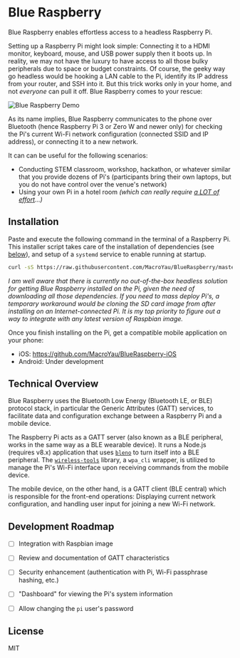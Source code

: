 # Blue Raspberry

Blue Raspberry enables effortless access to a headless Raspberry Pi.

Setting up a Raspberry Pi might look simple: Connecting it to a HDMI monitor, keyboard, mouse, and USB power supply then it boots up. In reality, we may not have the luxury to have access to all those bulky peripherals due to space or budget constraints. Of course, the geeky way go headless would be hooking a LAN cable to the Pi, identify its IP address from your router, and SSH into it. But this trick works only in your home, and not *everyone* can pull it off. Blue Raspberry comes to your rescue:

![Blue Raspberry Demo](https://thumbs.gfycat.com/CelebratedNiftyCaribou-size_restricted.gif)

As its name implies, Blue Raspberry communicates to the phone over Bluetooth (hence Raspberry Pi 3 or Zero W and newer only) for checking the Pi's current Wi-Fi network configuration (connected SSID and IP address), or connecting it to a new network.

It can can be useful for the following scenarios:

- Conducting STEM classroom, workshop, hackathon, or whatever similar that you provide dozens of Pi's (participants bring their own laptops, but you do not have control over the venue's network)
- Using your own Pi in a hotel room *(which can really require [a LOT of effort](https://twitter.com/dynamicwebpaige/status/1029976476014145536)...)*


## Installation

Paste and execute the following command in the terminal of a Raspberry Pi. This installer script takes care of the installation of dependencies (see [below](#technical-overview)), and setup of a `systemd` service to enable running at startup.

```bash
curl -sS https://raw.githubusercontent.com/MacroYau/BlueRaspberry/master/install.sh | bash
```

*I am well aware that there is currently no out-of-the-box headless solution for getting Blue Raspberry installed on the Pi, given the need of downloading all those dependencies. If you need to mass deploy Pi's, a temporary workaround would be cloning the SD card image from after installing on an Internet-connected Pi. It is my top priority to figure out a way to integrate with any latest version of Raspbian image.*

Once you finish installing on the Pi, get a compatible mobile application on your phone:

- iOS: https://github.com/MacroYau/BlueRaspberry-iOS
- Android: Under development


## Technical Overview

Blue Raspberry uses the Bluetooth Low Energy (Bluetooth LE, or BLE) protocol stack, in particular the Generic Attributes (GATT) services, to facilitate data and configuration exchange between a Raspberry Pi and a mobile device.

The Raspberry Pi acts as a GATT server (also known as a BLE peripheral, works in the same way as a BLE wearable device). It runs a Node.js (requires v8.x) application that uses [`bleno`](https://github.com/noble/bleno) to turn itself into a BLE peripheral. The [`wireless-tools`](https://github.com/bakerface/wireless-tools) library, a `wpa_cli` wrapper, is utilized to manage the Pi's Wi-Fi interface upon receiving commands from the mobile device.

The mobile device, on the other hand, is a GATT client (BLE central) which is responsible for the front-end operations: Displaying current network configuration, and handling user input for joining a new Wi-Fi network.


## Development Roadmap

- [ ] Integration with Raspbian image
- [ ] Review and documentation of GATT characteristics
- [ ] Security enhancement (authentication with Pi, Wi-Fi passphrase hashing, etc.)
- [ ] "Dashboard" for viewing the Pi's system information
- [ ] Allow changing the `pi` user's password 


## License

MIT
